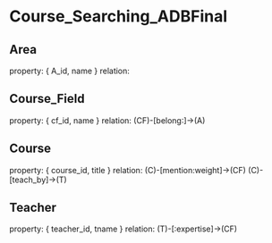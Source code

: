 # Course_Searching_ADBFinal


## Area
property: { A_id, name }
relation: 

## Course_Field
property: { cf_id, name }
relation: (CF)-[belong:]->(A)

## Course 
property: { course_id, title }
relation: (C)-[mention:weight]->(CF)
          (C)-[teach_by]->(T)

## Teacher 
property: { teacher_id, tname }
relation: (T)-[:expertise]->(CF)


